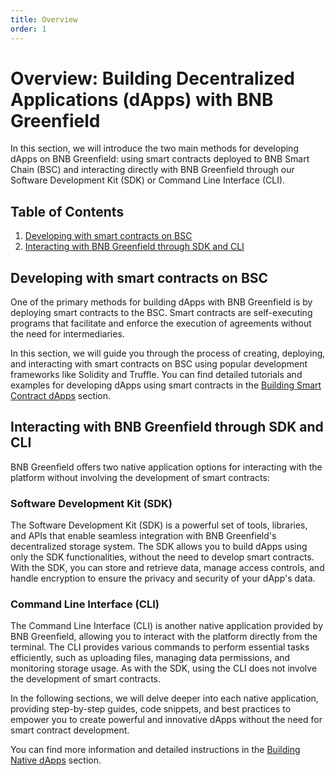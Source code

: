 ```yaml
---
title: Overview
order: 1
---
```


# Overview: Building Decentralized Applications (dApps) with BNB Greenfield

In this section, we will introduce the two main methods for developing dApps on BNB Greenfield: using smart contracts deployed to BNB Smart Chain (BSC) and interacting directly with BNB Greenfield through our Software Development Kit (SDK) or Command Line Interface (CLI).

## Table of Contents
1. [Developing with smart contracts on BSC](#developing-with-smart-contracts-on-bsc)
2. [Interacting with BNB Greenfield through SDK and CLI](#interacting-with-bnb-greenfield-through-sdk-and-cli)

## Developing with smart contracts on BSC
One of the primary methods for building dApps with BNB Greenfield is by deploying smart contracts to the BSC. Smart contracts are self-executing programs that facilitate and enforce the execution of agreements without the need for intermediaries.

In this section, we will guide you through the process of creating, deploying, and interacting with smart contracts on BSC using popular development frameworks like Solidity and Truffle. You can find detailed tutorials and examples for developing dApps using smart contracts in the [Building Smart Contract dApps](/docs/guide/tutorials/dapp/overview) section.

## Interacting with BNB Greenfield through SDK and CLI
BNB Greenfield offers two native application options for interacting with the platform without involving the development of smart contracts:

### Software Development Kit (SDK)
The Software Development Kit (SDK) is a powerful set of tools, libraries, and APIs that enable seamless integration with BNB Greenfield's decentralized storage system. The SDK allows you to build dApps using only the SDK functionalities, without the need to develop smart contracts. With the SDK, you can store and retrieve data, manage access controls, and handle encryption to ensure the privacy and security of your dApp's data.

### Command Line Interface (CLI)
The Command Line Interface (CLI) is another native application provided by BNB Greenfield, allowing you to interact with the platform directly from the terminal. The CLI provides various commands to perform essential tasks efficiently, such as uploading files, managing data permissions, and monitoring storage usage. As with the SDK, using the CLI does not involve the development of smart contracts.

In the following sections, we will delve deeper into each native application, providing step-by-step guides, code snippets, and best practices to empower you to create powerful and innovative dApps without the need for smart contract development.

You can find more information and detailed instructions in the [Building Native dApps](/docs/guide/tutorials/native-dapp/overview) section.